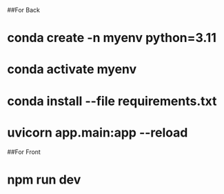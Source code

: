 ##For Back
# conda create -n myenv python=3.11
# conda activate myenv
# conda install --file requirements.txt
# uvicorn app.main:app --reload

##For Front
# npm run dev
